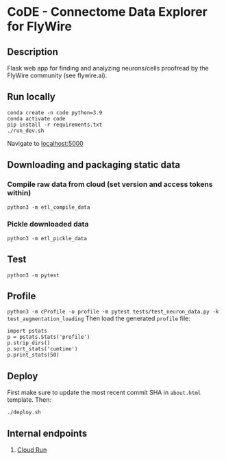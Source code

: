 # CoDE - Connectome Data Explorer for FlyWire

## Description
Flask web app for finding and analyzing neurons/cells proofread by the FlyWire community (see flywire.ai).

## Run locally
```
conda create -n code python=3.9
conda activate code
pip install -r requirements.txt
./run_dev.sh
```
Navigate to [localhost:5000](http://localhost:5000)


## Downloading and packaging static data
### Compile raw data from cloud (set version and access tokens within)
```
python3 -m etl_compile_data
```
### Pickle downloaded data
```
python3 -m etl_pickle_data
```

## Test
`python3 -m pytest`

## Profile
```python3 -m cProfile -o profile -m pytest tests/test_neuron_data.py -k test_augmentation_loading```
Then load the generated `profile` file:
```
import pstats
p = pstats.Stats('profile')
p.strip_dirs()
p.sort_stats('cumtime')
p.print_stats(50)
```

## Deploy
First make sure to update the most recent commit SHA in `about.html` template.
Then:
```
./deploy.sh
```

## Internal endpoints
1. [Cloud Run](https://code-yjsmm7mp3q-ue.a.run.app)